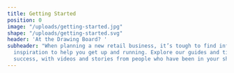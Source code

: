 ```yaml
---
title: Getting Started
position: 0
image: "/uploads/getting-started.jpg"
shape: "/uploads/getting-started.svg"
header: 'At the Drawing Board? '
subheader: "When planning a new retail business, it’s tough to find information and
  inspiration to help you get up and running. Explore our guides and tips for indie
  success, with videos and stories from people who have been in your shoes. \n"
---
```


